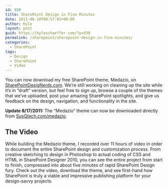 ```yaml
---
id: 938
title: SharePoint Design in Five Minutes
date: 2011-06-10T08:57:03+00:00
author: Kyle
layout: post
guid: https://kyleschaeffer.com/?p=938
permalink: /sharepoint/sharepoint-design-in-five-minutes/
categories:
  - SharePoint
tags:
  - Design
  - SharePoint
  - Video
---
```

You can now download my free SharePoint theme, Medazio, on [SharePointDesigNerds.com](http://www.sharepointdesignerds.com). We&#8217;re still working on cleaning up the site while it&#8217;s in &#8220;draft&#8221; version, but feel free to sign up, browse a couple of the themes that we&#8217;ve uploaded, post your amazing SharePoint spotlights, and give us feedback on the design, navigation, and functionality in the site.<!--more-->

**Update 8/17/2011:** The &#8220;Medazio&#8221; theme can now be downloaded directly from [SusQtech.com/medazio](http://www.susqtech.com/medazio).

## The Video

While building the Medazio theme, I recorded over 11 hours of video in order to document the entire SharePoint design and customization process. From creative sketching to design in Photoshop to actual coding of CSS and HTML in SharePoint Designer 2010, you can see the entire project from start to finish, compressed into about five minutes of rapid SharePoint Design fury. Check out the video, download the theme, and see first-hand how SharePoint is truly a viable and impressive publishing platform for your design-savvy projects.

<div class="video-container">
</div>